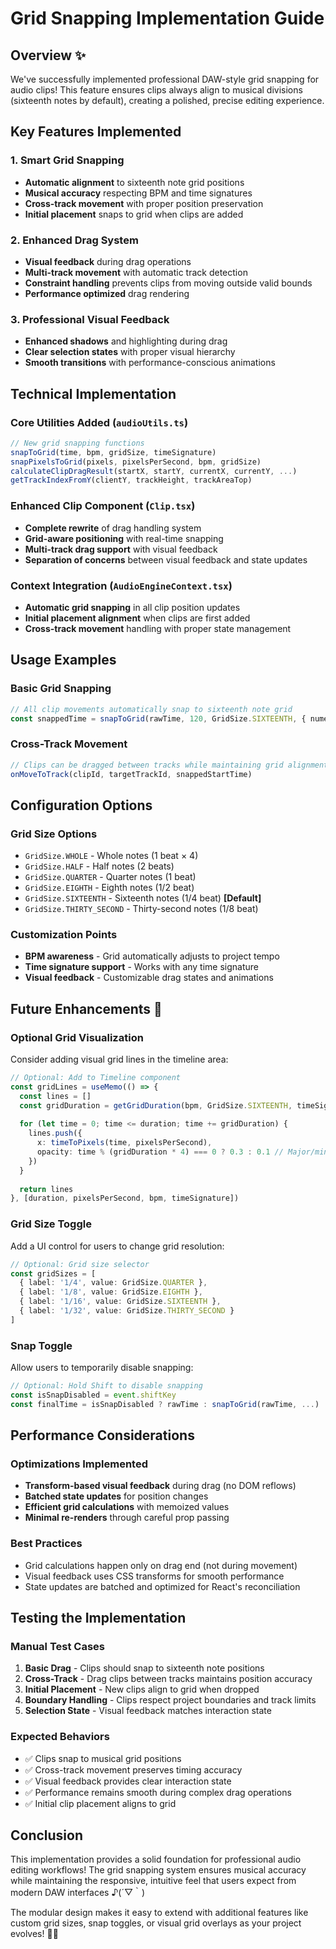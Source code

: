 # Grid Snapping Implementation Guide

## Overview ✨

We've successfully implemented professional DAW-style grid snapping for audio clips! This feature ensures clips always align to musical divisions (sixteenth notes by default), creating a polished, precise editing experience.

## Key Features Implemented

### 1. **Smart Grid Snapping**
- **Automatic alignment** to sixteenth note grid positions
- **Musical accuracy** respecting BPM and time signatures
- **Cross-track movement** with proper position preservation
- **Initial placement** snaps to grid when clips are added

### 2. **Enhanced Drag System**
- **Visual feedback** during drag operations
- **Multi-track movement** with automatic track detection
- **Constraint handling** prevents clips from moving outside valid bounds
- **Performance optimized** drag rendering

### 3. **Professional Visual Feedback**
- **Enhanced shadows** and highlighting during drag
- **Clear selection states** with proper visual hierarchy
- **Smooth transitions** with performance-conscious animations

## Technical Implementation

### Core Utilities Added (`audioUtils.ts`)

```typescript
// New grid snapping functions
snapToGrid(time, bpm, gridSize, timeSignature)
snapPixelsToGrid(pixels, pixelsPerSecond, bpm, gridSize)
calculateClipDragResult(startX, startY, currentX, currentY, ...)
getTrackIndexFromY(clientY, trackHeight, trackAreaTop)
```

### Enhanced Clip Component (`Clip.tsx`)

- **Complete rewrite** of drag handling system
- **Grid-aware positioning** with real-time snapping
- **Multi-track drag support** with visual feedback
- **Separation of concerns** between visual feedback and state updates

### Context Integration (`AudioEngineContext.tsx`)

- **Automatic grid snapping** in all clip position updates
- **Initial placement alignment** when clips are first added
- **Cross-track movement** handling with proper state management

## Usage Examples

### Basic Grid Snapping
```typescript
// All clip movements automatically snap to sixteenth note grid
const snappedTime = snapToGrid(rawTime, 120, GridSize.SIXTEENTH, { numerator: 4, denominator: 4 })
```

### Cross-Track Movement
```typescript
// Clips can be dragged between tracks while maintaining grid alignment
onMoveToTrack(clipId, targetTrackId, snappedStartTime)
```

## Configuration Options

### Grid Size Options
- `GridSize.WHOLE` - Whole notes (1 beat × 4)
- `GridSize.HALF` - Half notes (2 beats)
- `GridSize.QUARTER` - Quarter notes (1 beat) 
- `GridSize.EIGHTH` - Eighth notes (1/2 beat)
- `GridSize.SIXTEENTH` - Sixteenth notes (1/4 beat) **[Default]**
- `GridSize.THIRTY_SECOND` - Thirty-second notes (1/8 beat)

### Customization Points
- **BPM awareness** - Grid automatically adjusts to project tempo
- **Time signature support** - Works with any time signature
- **Visual feedback** - Customizable drag states and animations

## Future Enhancements 🚀

### Optional Grid Visualization
Consider adding visual grid lines in the timeline area:

```typescript
// Optional: Add to Timeline component
const gridLines = useMemo(() => {
  const lines = []
  const gridDuration = getGridDuration(bpm, GridSize.SIXTEENTH, timeSignature)
  
  for (let time = 0; time <= duration; time += gridDuration) {
    lines.push({
      x: timeToPixels(time, pixelsPerSecond),
      opacity: time % (gridDuration * 4) === 0 ? 0.3 : 0.1 // Major/minor grid
    })
  }
  
  return lines
}, [duration, pixelsPerSecond, bpm, timeSignature])
```

### Grid Size Toggle
Add a UI control for users to change grid resolution:

```typescript
// Optional: Grid size selector
const gridSizes = [
  { label: '1/4', value: GridSize.QUARTER },
  { label: '1/8', value: GridSize.EIGHTH },
  { label: '1/16', value: GridSize.SIXTEENTH },
  { label: '1/32', value: GridSize.THIRTY_SECOND }
]
```

### Snap Toggle
Allow users to temporarily disable snapping:

```typescript
// Optional: Hold Shift to disable snapping
const isSnapDisabled = event.shiftKey
const finalTime = isSnapDisabled ? rawTime : snapToGrid(rawTime, ...)
```

## Performance Considerations

### Optimizations Implemented
- **Transform-based visual feedback** during drag (no DOM reflows)
- **Batched state updates** for position changes
- **Efficient grid calculations** with memoized values
- **Minimal re-renders** through careful prop passing

### Best Practices
- Grid calculations happen only on drag end (not during movement)
- Visual feedback uses CSS transforms for smooth performance
- State updates are batched and optimized for React's reconciliation

## Testing the Implementation

### Manual Test Cases
1. **Basic Drag** - Clips should snap to sixteenth note positions
2. **Cross-Track** - Drag clips between tracks maintains position accuracy
3. **Initial Placement** - New clips align to grid when dropped
4. **Boundary Handling** - Clips respect project boundaries and track limits
5. **Selection State** - Visual feedback matches interaction state

### Expected Behaviors
- ✅ Clips snap to musical grid positions
- ✅ Cross-track movement preserves timing accuracy
- ✅ Visual feedback provides clear interaction state
- ✅ Performance remains smooth during complex drag operations
- ✅ Initial clip placement aligns to grid

## Conclusion

This implementation provides a solid foundation for professional audio editing workflows! The grid snapping system ensures musical accuracy while maintaining the responsive, intuitive feel that users expect from modern DAW interfaces ♪(´▽｀)

The modular design makes it easy to extend with additional features like custom grid sizes, snap toggles, or visual grid overlays as your project evolves! 🎵✨
